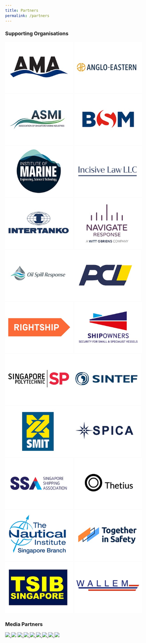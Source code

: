 ```yaml
---
title: Partners
permalink: /partners
---
```

<div>
  <h3>Supporting Organisations</h3>
</div>
<div class="row">
<div class="col is-12 mb-4"><a href="https://andrew-moore.com/"><img class="img-fluid" style="width:220px" src="images/logos/AMA.jpg"></a> 
	<a href="https://www.angloeastern.com/"><img class="img-fluid" style="width:220px" src="images/logos/AngloEastern.jpg"></a><a href="https://www.asmi.com/"><img class="img-fluid" style="width:220px" src="images/logos/ASMI.jpg"></a> <a href="https://www.bs-shipmanagement.com/en/"><img class="img-fluid" style="width:220px" src="images/logos/BSM.jpg"></a><a href="https://www.imarest.org/"><img class="img-fluid" style="width:220px" src="images/logos/IMarEST.jpg"></a>
	<a href="https://www.incisivelaw.com/"><img class="img-fluid" style="width:220px" src="images/logos/Incisive-Law.jpg"></a> <a href="https://intertanko.com/"><img class="img-fluid" style="width:220px" src="images/logos/Intertanko.jpg"></a> 
	<a href="https://www.navigateresponse.com/"><img class="img-fluid" style="width:220px" src="images/logos/NavigateResponse.jpg"></a><a href="https://www.oilspillresponse.com/"><img class="img-fluid" style="width:220px" src="images/logos/Oil-Spill-Response.jpg"></a><a href="https://pclsg.com/"><img class="img-fluid" style="width:220px" src="images/logos/Pacific Carriers Limited.jpg"></a> 	<a href="https://www.rightship.com/"><img class="img-fluid" style="width:220px" src="images/logos/RightShip.jpg"></a> <a href="https://www.shipownersclub.com/"><img class="img-fluid" style="width:220px" src="images/logos/shipowners-logo.jpg"></a> <a href="https://industry.sp.edu.sg/cems/"><img class="img-fluid" style="width:220px" src="images/logos/SingaporePoly.jpg"></a><a href="https://www.sintef.no/en/"><img class="img-fluid" style="width:220px" src="images/logos/SINTEF.jpg"></a><a href="https://www.smit.com/"><img class="img-fluid" style="width:220px" src="images/logos/SMIT.jpg"></a><a href="https://spicaservices.com/singapore/"><img class="img-fluid" style="width:220px" src="images/logos/SPICA.jpg"></a><a href="https://www.ssa.org.sg//"><img class="img-fluid" style="width:220px" src="images/logos/SSA.jpg"></a>
<a href="https://thetius.com/"><img class="img-fluid" style="width:220px" src="images/logos/Thetius.jpg"></a> <a href="https://www.nautinst.org/branch/singapore.html"><img class="img-fluid" style="width:220px" src="images/logos/TNI-SG.jpg"></a> <a href="https://togetherinsafety.info/"><img class="img-fluid" style="width:220px" src="images/logos/Together-in-Safety-Logo.jpg"></a> <a href="https://www.mot.gov.sg/about-mot/transport-safety-investigation-bureau"><img class="img-fluid" style="width:220px" src="images/logos/TSIB2.jpg"></a> <a href="https://www.wallem.com/"><img class="img-fluid" style="width:220px" src="images/logos/WallemGroup.jpg"></a></div>
</div>
<div>
  <h3>Media Partners</h3>
</div>
<div class="row mpartners">
<div class="col-10 mx-auto mt-4">
<div class="col-12 mb-4"><a href="https://www.edumaritime.net/"><img class="img-fluid" style="width:220px" src="https://i.levelupp.com/safetyatseaweek/Edumaritime.jpg"> </a> <a href="https://globalmaritimehub.com/"><img class="img-fluid" style="width:220px" src="https://i.levelupp.com/safetyatseaweek/GlobalMaritimeHub2.jpg"></a> <a href="https://www.hellenicshippingnews.com/"><img class="img-fluid" style="width:220px" src="https://i.levelupp.com/safetyatseaweek/Hellenic_Shipping_News.jpg"> </a> <a href="https://www.manifoldtimes.com/"><img class="img-fluid" style="width:220px" src="https://i.levelupp.com/safetyatseaweek/ManifoldTimes.jpg"> </a><a href="https://en.portnews.ru/"><img class="img-fluid" style="width:220px" src="https://i.levelupp.com/safetyatseaweek/PortNews.jpg"> </a> <a href="https://safety4sea.com/"><img class="img-fluid" style="width:220px" src="https://i.levelupp.com/safetyatseaweek/Safety4Sea.jpg"> </a> <a href="https://www.seatrade-maritime.com/"><img class="img-fluid" style="width:220px" src="https://i.levelupp.com/safetyatseaweek/Seatrade_Maritime_News.jpg"> </a> <a href="https://shipmanagementinternational.com/"><img class="img-fluid" style="width:220px" src="https://i.levelupp.com/safetyatseaweek/Ship_Management.jpg"> </a>  <a href="https://xindemarinenews.com/index.html"><img class="img-fluid" style="width:220px" src="https://i.levelupp.com/safetyatseaweek/Xinde_Marine_News.jpg"> </a></div>
</div>
</div>
<style>
.content a {display: inline-block;}
</style>